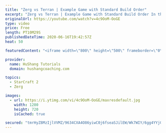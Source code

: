 ```yaml
---
title: "Zerg vs Terran | Example Game with Standard Build Order"
excerpt: "Zerg vs Terran | Example Game with Standard Build Order In this guide we learn how to defend early Terran attacks.  Coaching -------------------------------------------------------------------------- Interested in Starcraft lessons? Check out my website! I would love to help you improve and reach your"
originalUrl: https://youtube.com/watch?v=4c9OoM-OoGE
type: video
price: Free
length: PT10M29S
publishedDateTime: 2020-06-16T19:42:57Z
heat: 50

featuredContent: "<iframe width=\"800\" height=\"500\" frameborder=\"0\" src=\"https://www.youtube.com/embed/4c9OoM-OoGE\" allow=\"accelerometer; autoplay; encrypted-media; gyroscope; picture-in-picture\" allowfullscreen></iframe>"

provider:
  name: HuShang Tutorials
  domain: hushangcoaching.com

topics:
  - StarCraft 2
  - Zerg

images:
  - url: https://i.ytimg.com/vi/4c9OoM-OoGE/maxresdefault.jpg
    width: 1280
    height: 720
    isCached: true

secured: "tmrHyZ8MzIjlVVMZ/9634CXA4O86yiwC0j6fseaSJilEW/Wk7WIY/6gg4YYjGU8PNa3beZNhDrd6xe8iEeSlOFw1V7GWACpq0vOFMoLeEoshAiKa2b4HweceN1Kynh1VSz2F1AFWU88Yxtk/Xy+Hu1QIXzqXv/tHk8lxBgz0w03Y20IddF7QnjHrGMlkWM7+BzS+BOI6BxQgY3OgokBOEU4Sebd7lXUQ2tMDyT7VX9qQ6J+XOJ3hkfKPkHMu5uN0u70AsSilhGs9RPoKGR1i21aZ8nz+EaryQuqnjmh3UMMOlipXgdtraYGn0TwqmIyER8oRv7N5YA0HO3iJ7K8bnpPNZ3GUoxbD0qBFLUK8EagAksRIus1UJjiS3Qywi1x8S2EUxf1HKfaiYRKeXAgoJokfZqtZa4Ex1pKZrlK09k8=;PvVM0r7xtl05QwwB+wmccQ=="
---
```


